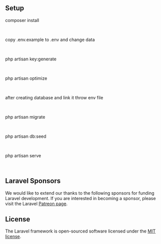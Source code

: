 ## Setup

<P>composer install</P>
<br>
<p>copy .env.example to .env and change data</p><br>
<p>php artisan key:generate</p><br>
<p>php artisan optimize</p><br>
<p>after creating database and link it throw env file</p><br>
<p>php artisan migrate</p><br>
<p>php artisan db:seed</p><br>
<p>php artisan serve</p><br>

## Laravel Sponsors

We would like to extend our thanks to the following sponsors for funding Laravel development. If you are interested in becoming a sponsor, please visit the Laravel [Patreon page](https://patreon.com/taylorotwell).


## License

The Laravel framework is open-sourced software licensed under the [MIT license](https://opensource.org/licenses/MIT).
